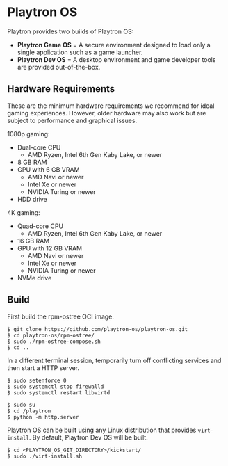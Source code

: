 # Playtron OS

Playtron provides two builds of Playtron OS:

- **Playtron Game OS** = A secure environment designed to load only a single application such as a game launcher.
- **Playtron Dev OS** = A desktop environment and game developer tools are provided out-of-the-box.

## Hardware Requirements

These are the minimum hardware requirements we recommend for ideal gaming experiences. However, older hardware may also work but are subject to performance and graphical issues.

1080p gaming:
- Dual-core CPU
    - AMD Ryzen, Intel 6th Gen Kaby Lake, or newer
- 8 GB RAM
- GPU with 6 GB VRAM
    - AMD Navi or newer
    - Intel Xe or newer
    - NVIDIA Turing or newer
- HDD drive

4K gaming:
- Quad-core CPU
    - AMD Ryzen, Intel 6th Gen Kaby Lake, or newer
- 16 GB RAM
- GPU with 12 GB VRAM
    - AMD Navi or newer
    - Intel Xe or newer
    - NVIDIA Turing or newer
- NVMe drive

## Build

First build the rpm-ostree OCI image.

```
$ git clone https://github.com/playtron-os/playtron-os.git
$ cd playtron-os/rpm-ostree/
$ sudo ./rpm-ostree-compose.sh
$ cd ..
```

In a different terminal session, temporarily turn off conflicting services and then start a HTTP server.

```
$ sudo setenforce 0
$ sudo systemctl stop firewalld
$ sudo systemctl restart libvirtd
```

```
$ sudo su
$ cd /playtron
$ python -m http.server
```

Playtron OS can be built using any Linux distribution that provides `virt-install`. By default, Playtron Dev OS will be built.

```
$ cd <PLAYTRON_OS_GIT_DIRECTORY>/kickstart/
$ sudo ./virt-install.sh
```
